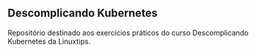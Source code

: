 ## Descomplicando Kubernetes

Repositório destinado aos exercícios práticos do curso Descomplicando Kubernetes da Linuxtips.